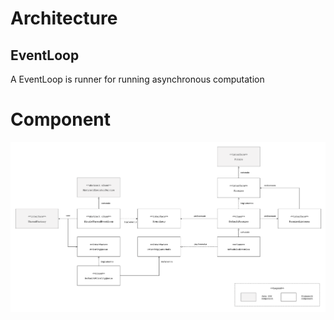 # Architecture

## EventLoop

A EventLoop is runner for running asynchronous computation 

# Component

![component-diagram](../images/docs-arch-component-diagram.png)

